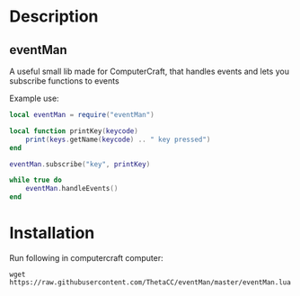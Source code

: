 # Description

## eventMan
A useful small lib made for ComputerCraft, that handles events and lets you subscribe functions to events

Example use:

```lua
local eventMan = require("eventMan")

local function printKey(keycode)
    print(keys.getName(keycode) .. " key pressed")
end

eventMan.subscribe("key", printKey)

while true do
    eventMan.handleEvents()
end
```

# Installation
Run following in computercraft computer:
```
wget https://raw.githubusercontent.com/ThetaCC/eventMan/master/eventMan.lua
```